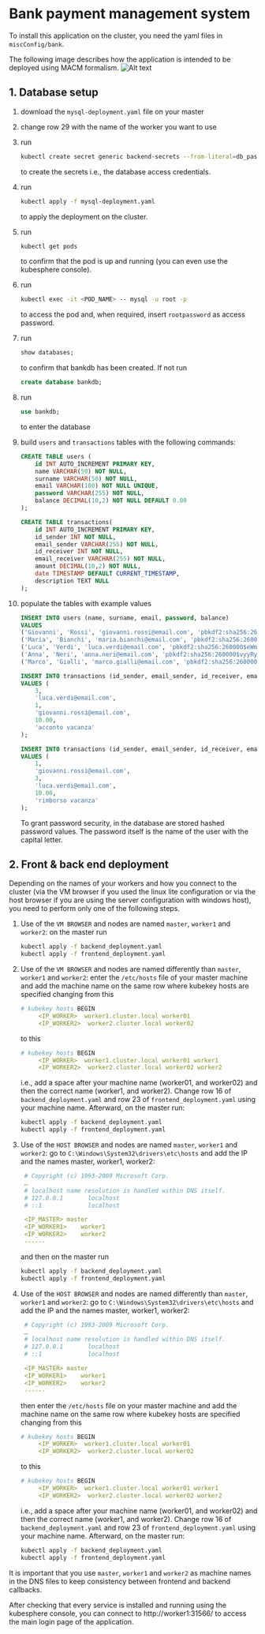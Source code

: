 # Bank payment management system
To install this application on the cluster, you need the yaml files in `miscConfig/bank`.

The following image describes how the application is intended to be deployed using MACM formalism.
![Alt text](miscConfig/App_MACM.png "MACM")

## 1. Database setup
1. download the `mysql-deployment.yaml` file on your master
2. change row 29 with the name of the worker you want to use
3. run
	```sh
  	kubectl create secret generic backend-secrets --from-literal=db_password='rootpassword' --from-literal=secret_key='rootpassword'
  	```
  	to create the secrets i.e., the database access credentials.
  
4. run
  	```sh
  	kubectl apply -f mysql-deployment.yaml
  	```
  	to apply the deployment on the cluster.
  
5. run
	```sh
  	kubectl get pods
  	```
  	to confirm that the pod is up and running (you can even use the kubesphere console).
  
6. run
  	```sh
  	kubectl exec -it <POD_NAME> -- mysql -u root -p
  	```
  	to access the pod and, when required, insert `rootpassword` as access password.
  
7. run
  	```sql
  	show databases;
  	```
  	to confirm that bankdb has been created. If not run
  	```sql
  	create database bankdb;
  	```
8. run
  	```sql
  	use bankdb;
  	```
  	to enter the database

9. build `users` and `transactions` tables with the following commands:
	```sql
	CREATE TABLE users ( 
	    id INT AUTO_INCREMENT PRIMARY KEY,
	    name VARCHAR(50) NOT NULL,
	    surname VARCHAR(50) NOT NULL,
	    email VARCHAR(100) NOT NULL UNIQUE,
	    password VARCHAR(255) NOT NULL,
	    balance DECIMAL(10,2) NOT NULL DEFAULT 0.00
	);

  	CREATE TABLE transactions(
 	    id INT AUTO_INCREMENT PRIMARY KEY,
 	    id_sender INT NOT NULL,
  	    email_sender VARCHAR(255) NOT NULL,
  	    id_receiver INT NOT NULL,
  	    email_receiver VARCHAR(255) NOT NULL,
  	    amount DECIMAL(10,2) NOT NULL,
  	    date TIMESTAMP DEFAULT CURRENT_TIMESTAMP,
  	    description TEXT NULL
 	);
 	```
10. populate the tables with example values
	```sql
  	INSERT INTO users (name, surname, email, password, balance) 
	VALUES 
	('Giovanni', 'Rossi', 'giovanni.rossi@email.com', 'pbkdf2:sha256:260000$D4kuLfbAZTEqwgNs$2a54fd573638b8579e8fe5065de2b98463ffb3063820938f6c2b965c969bbf2d', 500.00), 
	('Maria', 'Bianchi', 'maria.bianchi@email.com', 'pbkdf2:sha256:260000$cPNofnRIMNt88UYH$3bdcc1f225c222cb9cd1b9eac5f38e15434653848d01e81114c1a67eda0b2fc7', 1000.00),
	('Luca', 'Verdi', 'luca.verdi@email.com', 'pbkdf2:sha256:260000$eWmItAkdLFqZhggI$d7e39d8c9e101f6bbb98e641c1ad2c476ff5aa172d5c955b27683944444340f2', 1500.00),
	('Anna', 'Neri', 'anna.neri@email.com', 'pbkdf2:sha256:260000$vyyRyHIxtVKyr5Sk$11776308bf0b4a9d4bc6a6d6f02d2177db672ebcf0d8e1ea7be8679cf85af0fe', 2000.00),
	('Marco', 'Gialli', 'marco.gialli@email.com', 'pbkdf2:sha256:260000$23uECGvUNaUrWLCb$2fda8024bec75830fe97d7279867652b2933dc00d870fbfa9968c643b8c1228e', 2500.00);

 	INSERT INTO transactions (id_sender, email_sender, id_receiver, email_receiver, amount, description)
	VALUES (
 	    3, 
  	    'luca.verdi@email.com', 
  	    1, 
  	    'giovanni.rossi@email.com', 
  	    10.00, 
  	    'acconto vacanza'
 	);

	INSERT INTO transactions (id_sender, email_sender, id_receiver, email_receiver, amount, description)
	VALUES (
  	    1, 
  	    'giovanni.rossi@email.com', 
  	    3, 
  	    'luca.verdi@email.com', 
  	    10.00, 
  	    'rimborso vacanza'
 	);
  	```
 	To grant password security, in the database are stored hashed password values. The password itself is the name of the user with the capital letter.

## 2. Front & back end deployment

Depending on the names of your workers and how you connect to the cluster (via the VM browser if you used the linux lite configuration or via the host browser if you are using the server configuration with windows host), you need to perform only one of the following steps.

1. Use of the `VM BROWSER` and nodes are named `master`, `worker1` and `worker2`: 
   on the master run
   ```sh
   kubectl apply -f backend_deployment.yaml
   kubectl apply -f frontend_deployment.yaml
   ```

2. Use of the `VM BROWSER` and nodes are named differently than `master`, `worker1` and `worker2`: 
   enter the `/etc/hosts` file of your master machine and add the machine name on the same row where kubekey hosts are specified
   changing from this
   ```yaml
   # kubekey hosts BEGIN
        <IP_WORKER>  worker1.cluster.local worker01
        <IP_WORKER2>  worker2.cluster.local worker02
   ```
   to this
   ```yaml
   # kubekey hosts BEGIN
        <IP_WORKER>  worker1.cluster.local worker01 worker1
        <IP_WORKER2>  worker2.cluster.local worker02 worker2
   ```
   i.e., add a space after your machine name (worker01, and worker02) and then the correct name (worker1, and worker2). Change row 16 of `backend_deployment.yaml` and row 23 of `frontend_deployment.yaml` using your machine name. Afterward, on the master run:
   ```sh
   kubectl apply -f backend_deployment.yaml
   kubectl apply -f frontend_deployment.yaml
   ```
   
3. Use of the `HOST BROWSER` and nodes are named `master`, `worker1` and `worker2`: 
   go to `C:\Windows\System32\drivers\etc\hosts` and add the IP and the names master, worker1, worker2:
   ```yaml
	# Copyright (c) 1993-2009 Microsoft Corp.
	…
	# localhost name resolution is handled within DNS itself.
	# 127.0.0.1       localhost
	# ::1             localhost

	<IP_MASTER>	master
	<IP_WORKER1>	worker1
	<IP_WORKER2>	worker2 
	------
   ```
   and then on the master run
   ```sh
   kubectl apply -f backend_deployment.yaml
   kubectl apply -f frontend_deployment.yaml
   ```

4. Use of the `HOST BROWSER` and nodes are named differently than `master`, `worker1` and `worker2`: 
   go to `C:\Windows\System32\drivers\etc\hosts` and add the IP and the names master, worker1, worker2:
   ```yaml
	# Copyright (c) 1993-2009 Microsoft Corp.
	…
	# localhost name resolution is handled within DNS itself.
	# 127.0.0.1       localhost
	# ::1             localhost

	<IP_MASTER>	master
	<IP_WORKER1>	worker1
	<IP_WORKER2>	worker2 
	------
   ```
   then enter the `/etc/hosts` file on your master machine and add the machine name on the same row where kubekey hosts are specified
   changing from this
   ```yaml
   # kubekey hosts BEGIN
        <IP_WORKER>  worker1.cluster.local worker01
        <IP_WORKER2>  worker2.cluster.local worker02
   ```
   to this
   ```yaml
   # kubekey hosts BEGIN
        <IP_WORKER>  worker1.cluster.local worker01 worker1
        <IP_WORKER2>  worker2.cluster.local worker02 worker2
   ```
   i.e., add a space after your machine name (worker01, and worker02) and then the correct name (worker1, and worker2). Change row 16 of `backend_deployment.yaml` and row 23 of `frontend_deployment.yaml` using your machine name. Afterward, on the master run:
   ```sh
   kubectl apply -f backend_deployment.yaml
   kubectl apply -f frontend_deployment.yaml
   ```

It is important that you use `master`, `worker1` and `worker2` as machine names in the DNS files to keep consistency between frontend and backend callbacks.

After checking that every service is installed and running using the kubesphere console, you can connect to http://worker1:31566/ to access the main login page of the application.
